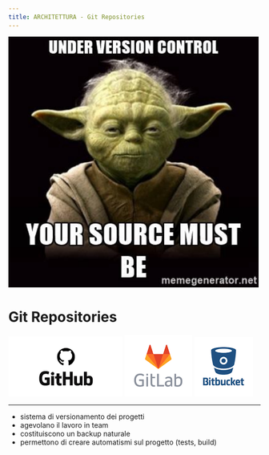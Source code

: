 ```yaml
---
title: ARCHITETTURA - Git Repositories
---
```


<div class="row">
<div class="col-6 align-self-center">

<img src="./assets/version-control.jpeg" height="500"/>

</div>
<div class="col-6 text-left">

# Git Repositories

![white label](./assets/github.png)
![white label](./assets/gitlab.png)
![white label](./assets/bitbucket.png)

</div>
</div>

---

- sistema di versionamento dei progetti
- agevolano il lavoro in team
- costituiscono un backup naturale
- permettono di creare automatismi sul progetto (tests, build)